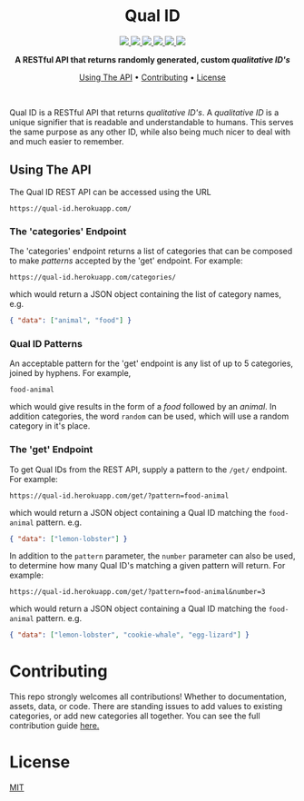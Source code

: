<div align="center">
<h1>Qual ID</h1>
  <a href="https://travis-ci.com/gabrielbarker/qual-id">
    <img src="https://travis-ci.com/gabrielbarker/qual-id.svg?branch=main"/>
  </a>
  <a href="https://codecov.io/gh/gabrielbarker/qual-id">
    <img src="https://codecov.io/gh/gabrielbarker/qual-id/branch/main/graph/badge.svg"/>
  </a>
  <a href="https://qual-id.herokuapp.com">
    <img src="http://heroku-shields.herokuapp.com/qual-id"/>
  </a>
  <a href="https://qual-id.herokuapp.com/get/?pattern=food-animal">
    <img src="https://img.shields.io/endpoint?url=https%3A%2F%2Fqual-id.herokuapp.com%2Fbadge-endpoint%2F"/>
  </a>
  <a href="https://hacktoberfest.digitalocean.com/">
    <img src="https://img.shields.io/badge/Hacktoberfest-2020-blueviolet" />
  </a>
  <a href="https://opensource.org/licenses/MIT">
    <img src="https://img.shields.io/badge/license-MIT-blue.svg" />
  </a>

<b>A RESTful API that returns randomly generated, custom _qualitative ID's_</b>

<a href="#using-the-api">Using The API</a> •
<a href="#contributing">Contributing</a> •
<a href="#license">License</a>

</div>
<br>

Qual ID is a RESTful API that returns _qualitative ID's_. A _qualitative ID_ is a unique signifier that is readable and understandable to humans. This serves the same purpose as any other ID, while also being much nicer to deal with and much easier to remember.

## Using The API

The Qual ID REST API can be accessed using the URL

```
https://qual-id.herokuapp.com/
```

### The 'categories' Endpoint

The 'categories' endpoint returns a list of categories that can be composed to make _patterns_ accepted by the 'get' endpoint. For example:

```
https://qual-id.herokuapp.com/categories/
```

which would return a JSON object containing the list of category names, e.g.

```json
{ "data": ["animal", "food"] }
```

### Qual ID Patterns

An acceptable pattern for the 'get' endpoint is any list of up to 5 categories, joined by hyphens. For example,

```
food-animal
```

which would give results in the form of a _food_ followed by an _animal_. In addition categories, the word `random` can be used, which will use a random category in it's place.

### The 'get' Endpoint

To get Qual IDs from the REST API, supply a pattern to the `/get/` endpoint. For example:

```
https://qual-id.herokuapp.com/get/?pattern=food-animal
```

which would return a JSON object containing a Qual ID matching the `food-animal` pattern. e.g.

```json
{ "data": ["lemon-lobster"] }
```

In addition to the `pattern` parameter, the `number` parameter can also be used, to determine how many Qual ID's matching a given pattern will return. For example:

```
https://qual-id.herokuapp.com/get/?pattern=food-animal&number=3
```

which would return a JSON object containing a Qual ID matching the `food-animal` pattern. e.g.

```json
{ "data": ["lemon-lobster", "cookie-whale", "egg-lizard"] }
```

# Contributing

This repo strongly welcomes all contributions! Whether to documentation, assets, data, or code. There are standing issues to add values to existing categories, or add new categories all together. You can see the full contribution guide [here.](./CONTRIBUTING.md)

# License

[MIT](./LICENSE)
